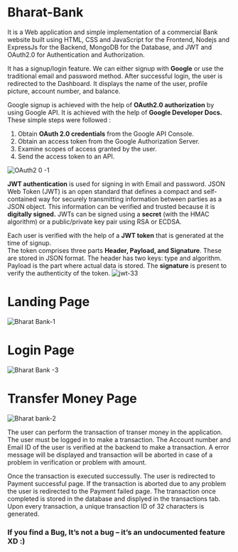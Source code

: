 # Bharat-Bank
It is a Web application and simple implementation of a commercial Bank website built using HTML, CSS and JavaScript for the Frontend, Nodejs and 
ExpressJs for the Backend, MongoDB for the Database, and JWT and  OAuth2.0 for Authentication and Authorization.

It has a signup/login feature. We can either signup with **Google** or use the traditional email and password method. 
After successful login, the user is redirected to the Dashboard.
It displays the name of the user, profile picture, account number, and balance.

Google signup is achieved with the help of **OAuth2.0 authorization** by using Google API. It is achieved with the help of **Google Developer Docs.**
These simple steps were followed : 
 1. Obtain **OAuth 2.0 credentials** from the Google API Console.
 2. Obtain an access token from the Google Authorization Server.
 3. Examine scopes of access granted by the user.
 4. Send the access token to an API.

![OAuth2 0 -1](https://user-images.githubusercontent.com/71374972/168765136-45722ffd-15f6-4465-8bd2-66f54cf8d103.png)


**JWT authentication** is used for signing in with Email and password.
JSON Web Token (JWT) is an open standard that defines a compact and self-contained way for securely transmitting information between parties as a JSON object. 
This information can be verified and trusted because it is **digitally signed.**
JWTs can be signed using a **secret** (with the HMAC algorithm) or a public/private key pair using RSA or ECDSA.

Each user is verified with the help of a **JWT token** that is generated at the time of signup.  
The token comprises three parts **Header, Payload, and Signature**.
These are stored in JSON format.
The header has two keys: type and algorithm. 
Payload is the part where actual data is stored.
The **signature** is present to verify the authenticity of the token.
![jwt-33](https://user-images.githubusercontent.com/71374972/168766906-2418c24a-a13e-40a9-b96d-edff762bf3c5.png)




# Landing Page

![Bharat Bank-1](https://user-images.githubusercontent.com/71374972/168759292-00086ee8-450a-4b33-b48c-721f487d1aa8.png)

# Login Page

![Bharat Bank -3](https://user-images.githubusercontent.com/71374972/168759504-00ab3142-9129-4408-84dc-c608eae29504.png)

# Transfer Money Page

![Bharat bank-2](https://user-images.githubusercontent.com/71374972/168759657-3c156712-dcbd-440a-bf58-45cd2994ccfb.png)

The user can perform the  transaction of transer money in the application. The user must be logged in to make a transaction.
The Account number and Email ID of the user is verified at the backend to make a transaction.
A error message will be displayed and transaction will be aborted in case of a problem in verification or problem with amount.

Once the transaction is executed successully. The user is redirected to Payment successful page.
If the transaction is aborted due to any problem  the user is redirected to the Payment failed page.
The transaction once completed is stored in the database and displyed in the transactions tab.
Upon every transaction, a unique  transaction ID of 32 characters is generated.

### If you find a Bug, It’s not a bug – it’s an undocumented feature XD :)
